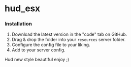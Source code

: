 # hud_esx

### Installation
1) Download the latest version in the "code" tab on GitHub.
2) Drag & drop the folder into your `resources` server folder.
3) Configure the config file to your liking.
4) Add to your server config.




Hud new style  beautiful enjoy ;)
